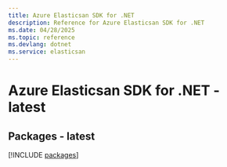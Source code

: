 ```yaml
---
title: Azure Elasticsan SDK for .NET
description: Reference for Azure Elasticsan SDK for .NET
ms.date: 04/28/2025
ms.topic: reference
ms.devlang: dotnet
ms.service: elasticsan
---
```

# Azure Elasticsan SDK for .NET - latest
## Packages - latest
[!INCLUDE [packages](elasticsan-index.md)]
